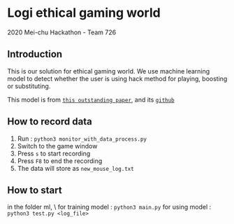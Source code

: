 # Logi ethical gaming world

2020 Mei-chu Hackathon - Team 726

## Introduction
This is our solution for ethical gaming world. We use machine learning model to
detect whether the user is using hack method for playing, boosting or substituting.

This model is from [`this outstanding paper`](https://arxiv.org/pdf/1810.04668.pdf), and its [`github`](https://github.com/margitantal68/mouse_dynamics_balabit_chaoshen_dfl)

## How to record data
1. Run :  `python3 monitor_with_data_process.py`
2. Switch to the game window
3. Press `s` to start recording 
4. Press `F8` to end the recording
5. The data will store as `new_mouse_log.txt`


## How to start
in the folder ml, \\
for training model : `python3 main.py`
for using model : `python3 test.py <log_file>`
